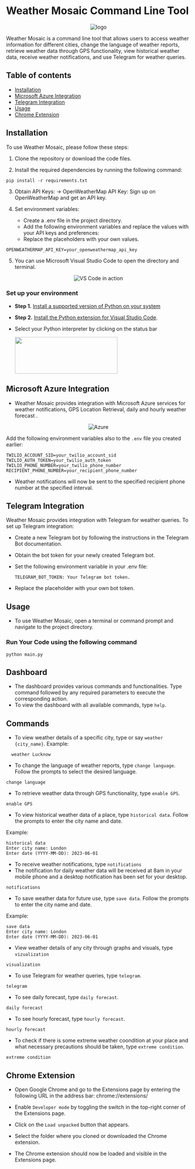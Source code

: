 # Weather Mosaic Command Line Tool

<p align="center">
  <img alt="logo" src="Weather_Mosaic_logo.jpeg">
</p>


Weather Mosaic is a command line tool that allows users to access weather information for different cities, change the language of weather reports, retrieve weather data through GPS functionality, view historical weather data, receive weather notifications, and use Telegram for weather queries.

## Table of contents

- [Installation](#installation)
- [Microsoft Azure Integration](#microsoft-azure-integration)
- [Telegram Integration](#telegram-integration)
- [Usage](#usage)
- [Chrome Extension](#chrome-extension)

## Installation

To use Weather Mosaic, please follow these steps:

1. Clone the repository or download the code files.

2. Install the required dependencies by running the following command:

```shell
pip install -r requirements.txt
```
3. Obtain API Keys:
   -> OpenWeatherMap API Key: Sign up on OpenWeatherMap and get an API key.

4. Set environment variables:
   * Create a .env file in the project directory.
   * Add the following environment variables and replace the values with your API keys and preferences:
   * Replace the placeholders with your own values.
   
```plaintext
OPENWEATHERMAP_API_KEY=your_openweathermap_api_key
```

5. You can use Microsoft Visual Studio Code to open the directory and terminal.

<p align="center">
  <img alt="VS Code in action" src="https://user-images.githubusercontent.com/35271042/118224532-3842c400-b438-11eb-923d-a5f66fa6785a.png">
</p>



### Set up your environment

-   **Step 1.** [Install a supported version of Python on your system](https://code.visualstudio.com/docs/python/python-tutorial#_prerequisites) 
-   **Step 2.** [Install the Python extension for Visual Studio Code](https://code.visualstudio.com/docs/editor/extension-gallery).

-   Select your Python interpreter by clicking on the status bar

     <img src=https://raw.githubusercontent.com/microsoft/vscode-python/main/images/InterpreterSelectionZoom.gif width=280 height=100>


## Microsoft Azure Integration 
* Weather Mosaic provides integration with Microsoft Azure services for weather notifications, GPS Location Retrieval, daily and hourly weather forecast .

<p align="center">
  <img alt="Azure" src="https://logos-world.net/wp-content/uploads/2021/02/Microsoft-Azure-Symbol.png">
</p>

Add the following environment variables also to the `.env` file you created earlier:

```plaintext
TWILIO_ACCOUNT_SID=your_twilio_account_sid
TWILIO_AUTH_TOKEN=your_twilio_auth_token
TWILIO_PHONE_NUMBER=your_twilio_phone_number
RECIPIENT_PHONE_NUMBER=your_recipient_phone_number
```
* Weather notifications will now be sent to the specified recipient phone number at the specified interval.

## Telegram Integration

Weather Mosaic provides integration with Telegram for weather queries. To set up Telegram integration:

* Create a new Telegram bot by following the instructions in the Telegram Bot documentation.

* Obtain the bot token for your newly created Telegram bot.

* Set the following environment variable in your .env file:

  ```plaintext
  TELEGRAM_BOT_TOKEN: Your Telegram bot token.
  ```
* Replace the placeholder with your own bot token.

## Usage

* To use Weather Mosaic, open a terminal or command prompt and navigate to the project directory.

### Run Your Code using the following command

```shell
python main.py
```

## Dashboard

* The dashboard provides various commands and functionalities. Type command followed by any required parameters to execute the corresponding action.
* To view the dashboard with all available commands, type `help`.

## Commands

* To view weather details of a specific city, type or say `weather {city_name}`.
Example:

```shell
  weather Lucknow
```

* To change the language of weather reports, type `change language`. Follow the prompts to select the desired language.

```shell
change language
```

* To retrieve weather data through GPS functionality, type `enable GPS`.

```shell
enable GPS
```

* To view historical weather data of a place, type `historical data`. Follow the prompts to enter the city name and date.

Example:

```shell
historical data
Enter city name: London
Enter date (YYYY-MM-DD): 2023-06-01
```

* To receive weather notifications, type `notifications`
* The notification for daily weather data will be received at 8am in your mobile phone and a desktop notification has been set for your desktop.

```shell
notifications
```

* To save weather data for future use, type `save data`. Follow the prompts to enter the city name and date.

Example:

```shell
save data
Enter city name: London
Enter date (YYYY-MM-DD): 2023-06-01
```

* View weather details of any city through graphs and visuals, type `vizualization`
```shell
visualization
```

* To use Telegram for weather queries, type `telegram`.

```shell
telegram
```


* To see daily forecast, type `daily forecast`.

```shell
daily forecast
```

* To see hourly forecast, type `hourly forecast`.

```shell
hourly forecast
```

* To check if there is some extreme weather coondition at your place and what necessary precautions should be taken, type `extreme condition`.

```shell
extreme condition
```

## Chrome Extension

* Open Google Chrome and go to the Extensions page by entering the following URL in the address bar: chrome://extensions/

* Enable `Developer mode` by toggling the switch in the top-right corner of the Extensions page.

* Click on the `Load unpacked` button that appears.

* Select the folder where you cloned or downloaded the Chrome extension.

* The Chrome extension should now be loaded and visible in the Extensions page.




